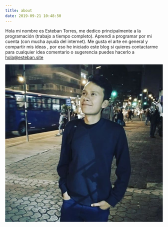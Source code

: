 ```yaml
---
title: about
date: 2019-09-21 10:48:50
---
```

Hola mi nombre es Esteban Torres, me dedico principalmente a la programación (trabajo a tiempo completo). Aprendí a programar por mi cuenta (con mucha ayuda del internet). Me gusta el arte en general y compartir mis ideas , por eso he iniciado este blog si quieres contactarme para cualquier idea comentario o sugerencia puedes hacerlo a [hola@esteban.site](mailto:hola@esteban.site)

![Esteban](./index/about.JPG)